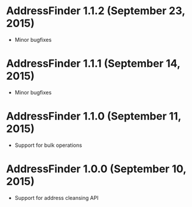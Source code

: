 # AddressFinder 1.1.2 (September 23, 2015) #

* Minor bugfixes

# AddressFinder 1.1.1 (September 14, 2015) #

* Minor bugfixes

# AddressFinder 1.1.0 (September 11, 2015) #

* Support for bulk operations

# AddressFinder 1.0.0 (September 10, 2015) #

* Support for address cleansing API

